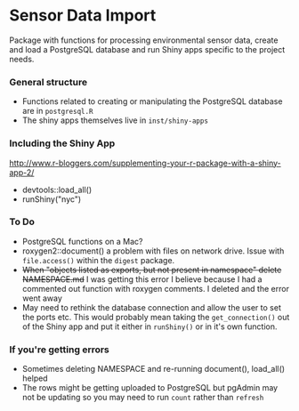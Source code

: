 # Sensor Data Import

Package with functions for processing environmental sensor data, create and load a PostgreSQL database and run Shiny apps specific to the project needs.


### General structure

* Functions related to creating or manipulating the PostgreSQL database are in `postgresql.R`
* The shiny apps themselves live in `inst/shiny-apps`


### Including the Shiny App
http://www.r-bloggers.com/supplementing-your-r-package-with-a-shiny-app-2/

* devtools::load_all()
* runShiny("nyc")



### To Do

* PostgreSQL functions on a Mac?
* roxygen2::document() a problem with files on network drive. Issue with `file.access()` within the `digest` package.
* ~~When "objects listed as exports, but not present in namespace" delete NAMESPACE.md~~ I was getting this error I believe because I had a commented out function with roxygen comments. I deleted and the error went away
* May need to rethink the database connection and allow the user to set the ports etc. This would probably mean taking the `get_connection()` out of the Shiny app and put it either in `runShiny()` or in it's own function.

### If you're getting errors

* Sometimes deleting NAMESPACE and re-running document(), load_all() helped
* The rows might be getting uploaded to PostgreSQL but pgAdmin may not be updating so you may need to run `count` rather than `refresh`
